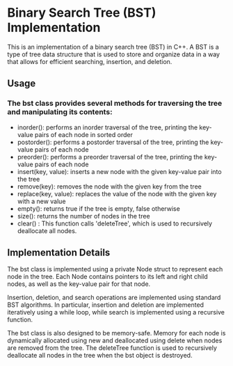 # Binary Search Tree (BST) Implementation
This is an implementation of a binary search tree (BST) in C++. A BST is a type of tree data structure that is used to store and organize data in a way that allows for efficient searching, insertion, and deletion.

## Usage

### The bst class provides several methods for traversing the tree and manipulating its contents:

* inorder(): performs an inorder traversal of the tree, printing the key-value pairs of each node in sorted order
* postorder(): performs a postorder traversal of the tree, printing the key-value pairs of each node
* preorder(): performs a preorder traversal of the tree, printing the key-value pairs of each node
* insert(key, value): inserts a new node with the given key-value pair into the tree
* remove(key): removes the node with the given key from the tree
* replace(key, value): replaces the value of the node with the given key with a new value
* empty(): returns true if the tree is empty, false otherwise
* size(): returns the number of nodes in the tree
* clear() :  This function calls 'deleteTree', which is used to recursively deallocate all nodes.

## Implementation Details

The bst class is implemented using a private Node struct to represent each node in the tree. Each Node contains pointers to its left and right child nodes, as well as the key-value pair for that node.

Insertion, deletion, and search operations are implemented using standard BST algorithms. In particular, insertion and deletion are implemented iteratively using a while loop, while search is implemented using a recursive function.

The bst class is also designed to be memory-safe. Memory for each node is dynamically allocated using new and deallocated using delete when nodes are removed from the tree. The deleteTree function is used to recursively deallocate all nodes in the tree when the bst object is destroyed.

